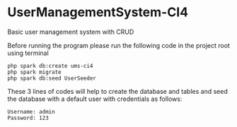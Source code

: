 # UserManagementSystem-CI4

Basic user management system with CRUD

Before running the program please run the following code in the project root using terminal

```
php spark db:create ums-ci4
php spark migrate
php spark db:seed UserSeeder
```

These 3 lines of codes will help to create the database and tables and seed the database with a default user with credentials as follows:

```
Username: admin
Password: 123
```
